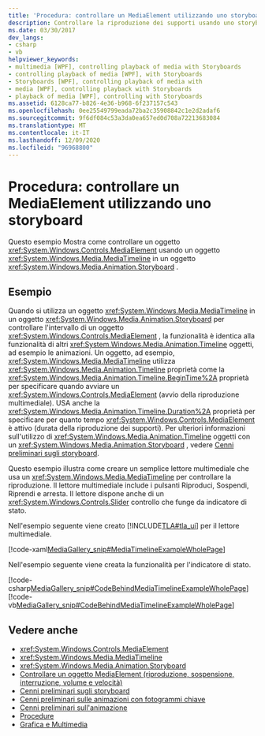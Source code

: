 ```yaml
---
title: 'Procedura: controllare un MediaElement utilizzando uno storyboard'
description: Controllare la riproduzione dei supporti usando uno storyboard in Windows Presentation Foundation (WPF). Si consideri questo esempio per la creazione di un semplice lettore multimediale.
ms.date: 03/30/2017
dev_langs:
- csharp
- vb
helpviewer_keywords:
- multimedia [WPF], controlling playback of media with Storyboards
- controlling playback of media [WPF], with Storyboards
- Storyboards [WPF], controlling playback of media with
- media [WPF], controlling playback with Storyboards
- playback of media [WPF], controlling with Storyboards
ms.assetid: 6128ca77-b826-4e36-b968-6f237157c543
ms.openlocfilehash: 0ee25549799eada72ba2c35908842c1e2d2adaf6
ms.sourcegitcommit: 9f6df084c53a3da0ea657ed0d708a72213683084
ms.translationtype: MT
ms.contentlocale: it-IT
ms.lasthandoff: 12/09/2020
ms.locfileid: "96968800"
---
```

# <a name="how-to-control-a-mediaelement-by-using-a-storyboard"></a>Procedura: controllare un MediaElement utilizzando uno storyboard
Questo esempio Mostra come controllare un oggetto <xref:System.Windows.Controls.MediaElement> usando un oggetto <xref:System.Windows.Media.MediaTimeline> in un oggetto <xref:System.Windows.Media.Animation.Storyboard> .  
  
## <a name="example"></a>Esempio  
 Quando si utilizza un oggetto <xref:System.Windows.Media.MediaTimeline> in un oggetto <xref:System.Windows.Media.Animation.Storyboard> per controllare l'intervallo di un oggetto <xref:System.Windows.Controls.MediaElement> , la funzionalità è identica alla funzionalità di altri <xref:System.Windows.Media.Animation.Timeline> oggetti, ad esempio le animazioni. Un oggetto, ad esempio, <xref:System.Windows.Media.MediaTimeline> utilizza <xref:System.Windows.Media.Animation.Timeline> proprietà come la <xref:System.Windows.Media.Animation.Timeline.BeginTime%2A> proprietà per specificare quando avviare un <xref:System.Windows.Controls.MediaElement> (avvio della riproduzione multimediale). USA anche la <xref:System.Windows.Media.Animation.Timeline.Duration%2A> proprietà per specificare per quanto tempo <xref:System.Windows.Controls.MediaElement> è attivo (durata della riproduzione dei supporti). Per ulteriori informazioni sull'utilizzo di <xref:System.Windows.Media.Animation.Timeline> oggetti con un <xref:System.Windows.Media.Animation.Storyboard> , vedere [Cenni preliminari sugli storyboard](storyboards-overview.md).  
  
 Questo esempio illustra come creare un semplice lettore multimediale che usa un <xref:System.Windows.Media.MediaTimeline> per controllare la riproduzione. Il lettore multimediale include i pulsanti Riproduci, Sospendi, Riprendi e arresta. Il lettore dispone anche di un <xref:System.Windows.Controls.Slider> controllo che funge da indicatore di stato.  
  
 Nell'esempio seguente viene creato [!INCLUDE[TLA#tla_ui](../../../includes/tlasharptla-ui-md.md)] per il lettore multimediale.  
  
 [!code-xaml[MediaGallery_snip#MediaTimelineExampleWholePage](~/samples/snippets/visualbasic/VS_Snippets_Wpf/MediaGallery_snip/VB/MediaTimelineExample.xaml#mediatimelineexamplewholepage)]  
  
 Nell'esempio seguente viene creata la funzionalità per l'indicatore di stato.  
  
 [!code-csharp[MediaGallery_snip#CodeBehindMediaTimelineExampleWholePage](~/samples/snippets/csharp/VS_Snippets_Wpf/MediaGallery_snip/CSharp/MediaTimelineExample.xaml.cs#codebehindmediatimelineexamplewholepage)]
 [!code-vb[MediaGallery_snip#CodeBehindMediaTimelineExampleWholePage](~/samples/snippets/visualbasic/VS_Snippets_Wpf/MediaGallery_snip/VB/MediaTimelineExample.xaml.vb#codebehindmediatimelineexamplewholepage)]  
  
## <a name="see-also"></a>Vedere anche

- <xref:System.Windows.Controls.MediaElement>
- <xref:System.Windows.Media.MediaTimeline>
- <xref:System.Windows.Media.Animation.Storyboard>
- [Controllare un oggetto MediaElement (riproduzione, sospensione, interruzione, volume e velocità)](how-to-control-a-mediaelement-play-pause-stop-volume-and-speed.md)
- [Cenni preliminari sugli storyboard](storyboards-overview.md)
- [Cenni preliminari sulle animazioni con fotogrammi chiave](key-frame-animations-overview.md)
- [Cenni preliminari sull'animazione](animation-overview.md)
- [Procedure](audio-and-video-how-to-topics.md)
- [Grafica e Multimedia](index.md)
